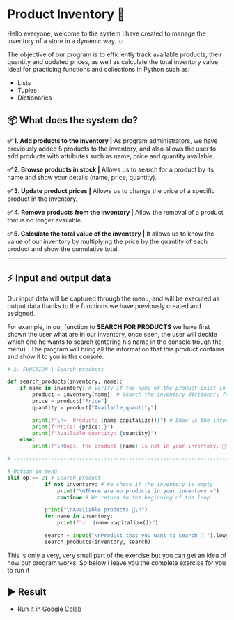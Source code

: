 # Product Inventory 🛒

Hello everyone, welcome to the system I have created to manage the inventory of a store in a dynamic way. ☺️

The objective of our program is to efficiently track available products, their quantity and updated prices, as well as calculate the total inventory value.
Ideal for practicing functions and collections in Python such as:


- Lists
- Tuples
- Dictionaries

## 📦 What does the system do?

<b>✅ 1. Add products to the inventory  |</b> As program administrators, we have previously added 5 products to the inventory, and also allows the user to add products with attributes such as name, price and quantity available.

<b>✅ 2. Browse products in stock  |</b> Allows us to search for a product by its name and show your details (name, price, quantity).

<b>✅ 3. Update product prices  |</b> Allows us to change the price of a specific product in the inventory.

<b>✅ 4. Remove products from the inventory  |</b> Allow the removal of a product that is no longer available. 

<b>✅ 5. Calculate the total value of the inventory  |</b> It allows us to know the value of our inventory by multiplying the price by the quantity of each product and show the cumulative total.

---
## ⚡ Input and output data

Our input data will be captured through the menu, and will be executed as output data thanks to the functions we have previously created and assigned.

For example, in our function to <b>SEARCH FOR PRODUCTS</b> we have first shown the user what are in our inventory, once seen, the user will decide which one he wants to search (entering his name in the console trough the menu) . The program will bring all the information that this product contains and show it to you in the console.

```python
# 2. FUNCTION | Search products

def search_products(inventory, name):
    if name in inventory: # Verify if the name of the product exist in the inventory
        product = inventory[name]  # Search the inventory dictionary for the name and the values ​​associated with it, and save them in the variable
        price = product["Price"]
        quantity = product["Available_quantity"]

        print(f"\n⚜️  Product: {name.capitalize()}") # Show us the information of the product
        print(f"Price: {price:,}")
        print(f"Available quantity: {quantity}")
    else:
        print(f"\nOops, the product {name} is not in your inventory. 👀")

# ----------------------------------------------------------------------------------------------------------------------------------------------------------

# Option in menu
elif op == 2: # Search product
            if not inventory: # We check if the inventory is empty
                print("\nThere are no products in your inventory ✳️")
                continue # We return to the beginning of the loop

            print("\nAvailable products 📌\n")
            for name in inventory:
                print(f"✅  {name.capitalize()}")

            search = input("\nProduct that you want to search 🔎 ").lower().strip()
            search_products(inventory, search)
```
This is only a very, very small part of the exercise but you can get an idea of how our program works. So below I leave you the complete exercise for you to run it

## ▶️ Result
- Run it in [Google Colab](https://colab.research.google.com/drive/1gqbJksszqpIho_iXozcnBCSsaBOcnsC4?usp=sharing)
